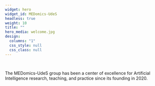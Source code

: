 ```yaml
---
widget: hero
widget_id: MEDomics-UdeS
headless: true
weight: 10
title: ""
hero_media: welcome.jpg
design:
  columns: "1"
  css_style: null
  css_class: null
---
```

<br>

The MEDomics-UdeS group has been a center of excellence for Artificial Intelligence research, teaching, and practice since its founding in 2020.